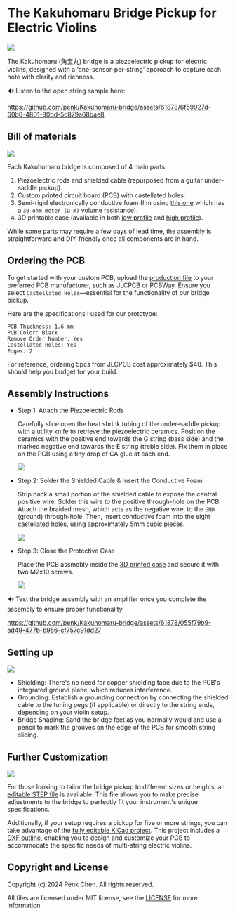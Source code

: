 # The Kakuhomaru Bridge Pickup for Electric Violins 

![](images/kakuhomaru-logo.jpg)

The Kakuhomaru (角宝丸) bridge is a piezoelectric pickup for electric violins, designed with a ‘one-sensor-per-string’ approach to capture each note with clarity and richness.

🔊 Listen to the open string sample here:

https://github.com/penk/Kakuhomaru-bridge/assets/61878/6f59927d-60b6-4801-80bd-5c879a68bae8

## Bill of materials  

![](./images/kakuhomaru-BOM.jpg)

Each Kakuhomaru bridge is composed of 4 main parts:

1. Piezoelectric rods and shielded cable (repurposed from a guitar under-saddle pickup).
2. Custom printed circuit board (PCB) with castellated holes.
3. Semi-rigid electronically conductive foam (I'm using [this one](https://www.distrelec.de/en/conductive-foam-305x305x6mm-rnd-rnd-600-00067/p/30130228) which has a `30 ohm-meter (Ω·m)` volume resistance).
4. 3D printable case (available in both [low profile](./case/kakuhomaru-case-lowp.stl) and [high profile](./case/kakuhomaru-case-highp.stl)). 

While some parts may require a few days of lead time, the assembly is straightforward and DIY-friendly once all components are in hand.

## Ordering the PCB

To get started with your custom PCB, upload the [production file](./production/kakuhomaru-bridge-gerbers.zip) to your preferred PCB manufacturer, such as JLCPCB or PCBWay. Ensure you select `Castellated Holes`—essential for the functionality of our bridge pickup.

Here are the specifications I used for our prototype:

```
PCB Thickness: 1.6 mm 
PCB Color: Black
Remove Order Number: Yes
Castellated Holes: Yes
Edges: 2
```

For reference, ordering 5pcs from JLCPCB cost approximately $40. This should help you budget for your build.

## Assembly Instructions 

- Step 1: Attach the Piezoelectric Rods

    Carefully slice open the heat shrink tubing of the under-saddle pickup with a utility knife to retrieve the piezoelectric ceramics. Position the ceramics with the positive end towards the G string (bass side) and the marked negative end towards the E string (treble side). Fix them in place on the PCB using a tiny drop of CA glue at each end.

    ![](./images/kakuhomaru-step-1.jpg)

- Step 2: Solder the Shielded Cable & Insert the Conductive Foam

    Strip back a small portion of the shielded cable to expose the central positive wire. Solder this wire to the positive through-hole on the PCB. Attach the braided mesh, which acts as the negative wire, to the `GND` (ground) through-hole. Then, insert conductive foam into the eight castellated holes, using approximately 5mm cubic pieces.

    ![](./images/kakuhomaru-step-2.jpg)

- Step 3: Close the Protective Case  

    Place the PCB assmebly inside the [3D printed case](./case/) and secure it with two M2x10 screws. 

    ![](./images/kakuhomaru-step-3.jpg)

🔊 Test the bridge assembly with an amplifier once you complete the assembly to ensure proper functionality.

https://github.com/penk/Kakuhomaru-bridge/assets/61878/055f79b9-ad49-477b-b956-cf757c91dd27

## Setting up 

![](./images/kakuhomaru-setup.jpg)

- Shielding: There's no need for copper shielding tape due to the PCB's integrated ground plane, which reduces interference.
- Grounding: Establish a grounding connection by connecting the shielded cable to the tuning pegs (if applicable) or directly to the string ends, depending on your violin setup.
- Bridge Shaping: Sand the bridge feet as you normally would and use a pencil to mark the grooves on the edge of the PCB for smooth string sliding.

## Further Customization

![](./images/kakuhomaru-customization.jpg)

For those looking to tailor the bridge pickup to different sizes or heights, an [editable STEP file](./case/kakuhomaru-case.step) is available. This file allows you to make precise adjustments to the bridge to perfectly fit your instrument's unique specifications.

Additionally, if your setup requires a pickup for five or more strings, you can take advantage of the [fully editable KiCad project](./kicad). This project includes a [DXF outline](./case/kakuhomaru-PCB-outline.dxf), enabling you to design and customize your PCB to accommodate the specific needs of multi-string electric violins.

## Copyright and License
Copyright (c) 2024 Penk Chen. All rights reserved.

All files are licensed under MIT license, see the [LICENSE](LICENSE) for more information.
